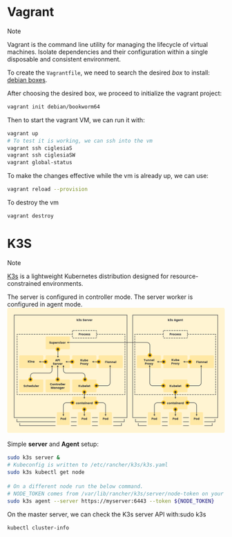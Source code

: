 # Vagrant

> [!NOTE]
> Vagrant is the command line utility for managing the lifecycle of virtual machines. Isolate dependencies and their configuration within a single disposable and consistent environment.

To create the `Vagrantfile`, we need to search the desired *box* to install: [debian boxes](https://app.vagrantup.com/debian).

After choosing the desired box, we proceed to initialize the vagrant project:

```bash
vagrant init debian/bookworm64
```

Then to start the vagrant VM, we can run it with: 

```bash
vagrant up
# To test it is working, we can ssh into the vm
vagrant ssh ciglesiaS
vagrant ssh ciglesiaSW
vagrant global-status
```

To make the changes effective while the vm is already up, we can use:

```bash
vagrant reload --provision
```

To destroy the vm
```bash
vagrant destroy
```

# K3S

> [!NOTE]
> [K3s](https://k3s.io/) is a lightweight Kubernetes distribution designed for resource-constrained environments.

The server is configured in controller mode.
The server worker is configured in agent mode.
![K3s](/docs/k3s.svg)

Simple **server** and **Agent** setup:
```bash
sudo k3s server &
# Kubeconfig is written to /etc/rancher/k3s/k3s.yaml
sudo k3s kubectl get node

# On a different node run the below command. 
# NODE_TOKEN comes from /var/lib/rancher/k3s/server/node-token on your server
sudo k3s agent --server https://myserver:6443 --token ${NODE_TOKEN}
```

On the master server, we can check the K3s server API with:sudo k3s 
```bash
kubectl cluster-info
```